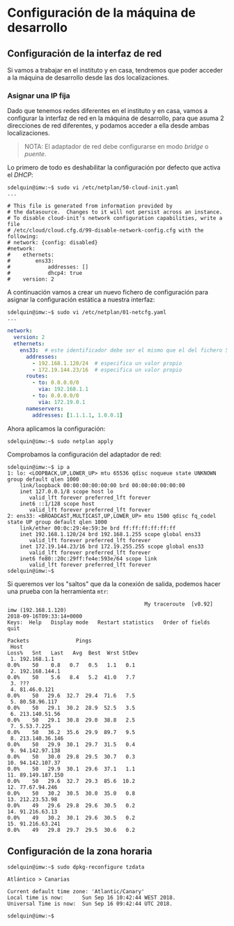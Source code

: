 # Configuración de la máquina de desarrollo

## Configuración de la interfaz de red

Si vamos a trabajar en el instituto y en casa, tendremos que poder acceder a la máquina de desarrollo desde las dos localizaciones.

### Asignar una IP fija

Dado que tenemos redes diferentes en el instituto y en casa, vamos a configurar la interfaz de red en la máquina de desarrollo, para que asuma 2 direcciones de red diferentes, y podamos acceder a ella desde ambas localizaciones.

> NOTA:
> El adaptador de red debe configurarse en modo *bridge* o *puente*.

Lo primero de todo es deshabilitar la configuración por defecto que activa el *DHCP*:

~~~console
sdelquin@imw:~$ sudo vi /etc/netplan/50-cloud-init.yaml
...
~~~

    # This file is generated from information provided by
    # the datasource.  Changes to it will not persist across an instance.
    # To disable cloud-init's network configuration capabilities, write a file
    # /etc/cloud/cloud.cfg.d/99-disable-network-config.cfg with the following:
    # network: {config: disabled}
    #network:
    #    ethernets:
    #        ens33:
    #            addresses: []
    #            dhcp4: true
    #    version: 2

A continuación vamos a crear un nuevo fichero de configuración para asignar la configuración estática a nuestra interfaz:

~~~console
sdelquin@imw:~$ sudo vi /etc/netplan/01-netcfg.yaml
...
~~~

~~~yaml
network:
  version: 2
  ethernets:
    ens33:  # este identificador debe ser el mismo que el del fichero 50-cloud-init.yaml
      addresses:
        - 192.168.1.120/24  # especifica un valor propio
        - 172.19.144.23/16  # especifica un valor propio
      routes:
        - to: 0.0.0.0/0
          via: 192.168.1.1
        - to: 0.0.0.0/0
          via: 172.19.0.1
      nameservers:
        addresses: [1.1.1.1, 1.0.0.1]
~~~

Ahora aplicamos la configuración:

~~~console
sdelquin@imw:~$ sudo netplan apply
~~~

Comprobamos la configuración del adaptador de red:

~~~console
sdelquin@imw:~$ ip a
1: lo: <LOOPBACK,UP,LOWER_UP> mtu 65536 qdisc noqueue state UNKNOWN group default qlen 1000
    link/loopback 00:00:00:00:00:00 brd 00:00:00:00:00:00
    inet 127.0.0.1/8 scope host lo
       valid_lft forever preferred_lft forever
    inet6 ::1/128 scope host
       valid_lft forever preferred_lft forever
2: ens33: <BROADCAST,MULTICAST,UP,LOWER_UP> mtu 1500 qdisc fq_codel state UP group default qlen 1000
    link/ether 00:0c:29:4e:59:3e brd ff:ff:ff:ff:ff:ff
    inet 192.168.1.120/24 brd 192.168.1.255 scope global ens33
       valid_lft forever preferred_lft forever
    inet 172.19.144.23/16 brd 172.19.255.255 scope global ens33
       valid_lft forever preferred_lft forever
    inet6 fe80::20c:29ff:fe4e:593e/64 scope link
       valid_lft forever preferred_lft forever
sdelquin@imw:~$
~~~

Si queremos ver los "saltos" que da la conexión de salida, podemos hacer una prueba con la herramienta `mtr`:

~~~console
                                            My traceroute  [v0.92]
imw (192.168.1.120)                                                                  2018-09-16T09:33:14+0000
Keys:  Help   Display mode   Restart statistics   Order of fields   quit
                                                                     Packets               Pings
 Host                                                              Loss%   Snt   Last   Avg  Best  Wrst StDev
 1. 192.168.1.1                                                     0.0%    50    0.8   0.7   0.5   1.1   0.1
 2. 192.168.144.1                                                   0.0%    50    5.6   8.4   5.2  41.0   7.7
 3. ???
 4. 81.46.0.121                                                     0.0%    50   29.6  32.7  29.4  71.6   7.5
 5. 80.58.96.117                                                    0.0%    50   29.1  30.2  28.9  52.5   3.5
 6. 213.140.51.56                                                   0.0%    50   29.1  30.8  29.0  38.8   2.5
 7. 5.53.7.225                                                      0.0%    50   36.2  35.6  29.9  89.7   9.5
 8. 213.140.36.146                                                  0.0%    50   29.9  30.1  29.7  31.5   0.4
 9. 94.142.97.138                                                   0.0%    50   30.0  29.8  29.5  30.7   0.3
10. 94.142.107.37                                                   0.0%    50   29.9  30.1  29.6  37.1   1.1
11. 89.149.187.150                                                  0.0%    50   29.6  32.7  29.3  85.6  10.2
12. 77.67.94.246                                                    0.0%    50   30.2  30.5  30.0  35.0   0.8
13. 212.23.53.98                                                    0.0%    49   29.6  29.8  29.6  30.5   0.2
14. 91.216.63.13                                                    0.0%    49   30.2  30.1  29.6  30.5   0.2
15. 91.216.63.241                                                   0.0%    49   29.8  29.7  29.5  30.6   0.2

~~~

## Configuración de la zona horaria

~~~console
sdelquin@imw:~$ sudo dpkg-reconfigure tzdata
~~~

`Atlántico > Canarias`

~~~console
Current default time zone: 'Atlantic/Canary'
Local time is now:      Sun Sep 16 10:42:44 WEST 2018.
Universal Time is now:  Sun Sep 16 09:42:44 UTC 2018.

sdelquin@imw:~$
~~~
